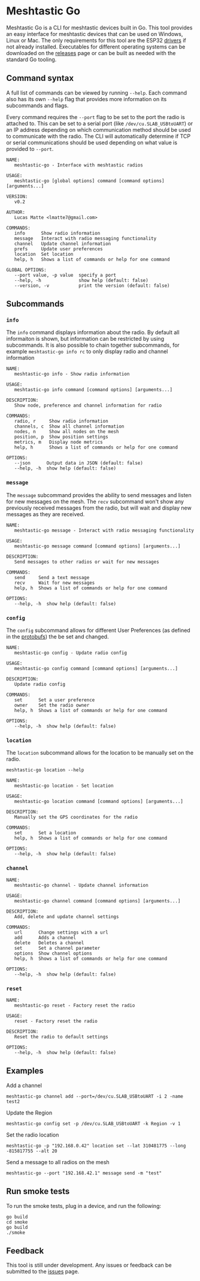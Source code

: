 # Meshtastic Go

Meshtastic Go is a CLI for meshtastic devices built in Go. This tool provides an easy interface for meshtastic devices that can be used on Windows, Linux or Mac. The only requirements for this tool are the ESP32 [drivers](https://www.silabs.com/developers/usb-to-uart-bridge-vcp-drivers) if not already installed. Executables for different operating systems can be downloaded on the [releases](https://github.com/lmatte7/meshtastic-go/releases) page or can be built as needed with the standard Go tooling.

## Command syntax

A full list of commands can be viewed by running `--help`. Each command also has its own `--help` flag that provides more information on its subcommands and flags.

Every command requires the `--port` flag to be set to the port the radio is attached to. This can be set to a serial port (like `/dev/cu.SLAB_USBtoUART`) or an IP address depending on which communication method should be used to communicate with the radio. The CLI will automatically determine if TCP or serial communications should be used depending on what value is provided to `--port`.

```
NAME:
   meshtastic-go - Interface with meshtastic radios

USAGE:
   meshtastic-go [global options] command [command options] [arguments...]

VERSION:
   v0.2

AUTHOR:
   Lucas Matte <lmatte7@gmail.com>

COMMANDS:
   info      Show radio information
   message   Interact with radio messaging functionality
   channel   Update channel information
   prefs     Update user preferences
   location  Set location
   help, h   Shows a list of commands or help for one command

GLOBAL OPTIONS:
   --port value, -p value  specify a port
   --help, -h              show help (default: false)
   --version, -v           print the version (default: false)
```

## Subcommands

### `info`

The `info` command displays information about the radio. By default all informaiton is shown, but information can be restricted by using subcommands. It is also possible to chain together subcommands, for example `meshtastic-go info rc` to only display radio and channel information

```
NAME:
   meshtastic-go info - Show radio information

USAGE:
   meshtastic-go info command [command options] [arguments...]

DESCRIPTION:
   Show node, preference and channel information for radio

COMMANDS:
   radio, r     Show radio information
   channels, c  Show all channel information
   nodes, n     Show all nodes on the mesh
   position, p  Show position settings
   metrics, m   Display node metrics
   help, h      Shows a list of commands or help for one command

OPTIONS:
   --json      Output data in JSON (default: false)
   --help, -h  show help (default: false)
```

### `message`

The `message` subcommand provides the ability to send messages and listen for new messages on the mesh. The `recv` subcommand won't show any previously received messages from the radio, but will wait and display new messages as they are received.

```
NAME:
   meshtastic-go message - Interact with radio messaging functionality

USAGE:
   meshtastic-go message command [command options] [arguments...]

DESCRIPTION:
   Send messages to other radios or wait for new messages

COMMANDS:
   send     Send a text message
   recv     Wait for new messages
   help, h  Shows a list of commands or help for one command

OPTIONS:
   --help, -h  show help (default: false)
```

### `config`

The `config` subcommand allows for different User Preferences (as defined in the [protobufs](https://github.com/lmatte7/goMesh/blob/6199a9555f0777b6f21456a1f5d1390bd324ba57/github.com/meshtastic/gomeshproto/radioconfig.pb.go#L422)) the be set and changed.

```
NAME:
   meshtastic-go config - Update radio config

USAGE:
   meshtastic-go config command [command options] [arguments...]

DESCRIPTION:
   Update radio config

COMMANDS:
   set      Set a user preference
   owner    Set the radio owner
   help, h  Shows a list of commands or help for one command

OPTIONS:
   --help, -h  show help (default: false)
```

### `location`

The `location` subcommand allows for the location to be manually set on the radio.

```
meshtastic-go location --help

NAME:
   meshtastic-go location - Set location

USAGE:
   meshtastic-go location command [command options] [arguments...]

DESCRIPTION:
   Manually set the GPS coordinates for the radio

COMMANDS:
   set      Set a location
   help, h  Shows a list of commands or help for one command

OPTIONS:
   --help, -h  show help (default: false)
```

### `channel`  
```
NAME:
   meshtastic-go channel - Update channel information

USAGE:
   meshtastic-go channel command [command options] [arguments...]

DESCRIPTION:
   Add, delete and update channel settings

COMMANDS:
   url      Change settings with a url
   add      Adds a channel
   delete   Deletes a channel
   set      Set a channel parameter
   options  Show channel options
   help, h  Shows a list of commands or help for one command

OPTIONS:
   --help, -h  show help (default: false)
   ```


### `reset`
```
NAME:
   meshtastic-go reset - Factory reset the radio

USAGE:
   reset - Factory reset the radio

DESCRIPTION:
   Reset the radio to default settings

OPTIONS:
   --help, -h  show help (default: false)
   ```

## Examples

Add a channel

```
meshtastic-go channel add --port=/dev/cu.SLAB_USBtoUART -i 2 -name test2
```

Update the Region

```
meshtastic-go config set -p /dev/cu.SLAB_USBtoUART -k Region -v 1
```

Set the radio location

```
meshtastic-go -p "192.168.0.42" location set --lat 310481775 --long -815817755 --alt 20
```

Send a message to all radios on the mesh

```
meshtastic-go --port "192.168.42.1" message send -m "test"
```

## Run smoke tests

To run the smoke tests, plug in a device, and run the following:

```
go build
cd smoke
go build
./smoke
```


## Feedback

This tool is still under development. Any issues or feedback can be submitted to the [issues](https://github.com/lmatte7/meshtastic-go/issues) page.
